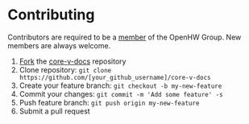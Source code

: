 # Contributing
Contributors are required to be a [member](https://www.openhwgroup.org/membership/) of the OpenHW Group.  New members are always welcome.

1. [Fork](https://help.github.com/articles/fork-a-repo/) the [core-v-docs](https://github.com/openhwgroup/core-v-docs) repository
2. Clone repository: `git clone https://github.com/[your_github_username]/core-v-docs`
3. Create your feature branch: `git checkout -b my-new-feature`
4. Commit your changes: `git commit -m 'Add some feature' -s`
5. Push feature branch: `git push origin my-new-feature`
6. Submit a pull request
